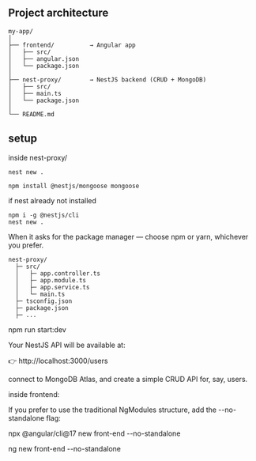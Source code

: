 ## Project architecture

```
my-app/
│
├── frontend/          → Angular app
│   ├── src/
│   ├── angular.json
│   └── package.json
│
├── nest-proxy/        → NestJS backend (CRUD + MongoDB)
│   ├── src/
│   ├── main.ts
│   └── package.json
│
└── README.md
```

## setup

inside nest-proxy/
```
nest new .

npm install @nestjs/mongoose mongoose
```

if nest already not installed
```
npm i -g @nestjs/cli
nest new .
```

When it asks for the package manager — choose npm or yarn, whichever you prefer.

```
nest-proxy/
  ├─ src/
  │   ├─ app.controller.ts
  │   ├─ app.module.ts
  │   ├─ app.service.ts
  │   └─ main.ts
  ├─ tsconfig.json
  ├─ package.json
  ├─ ...
```

npm run start:dev

Your NestJS API will be available at:

👉 http://localhost:3000/users

connect to MongoDB Atlas, and create a simple CRUD API for, say, users.

inside frontend:

If you prefer to use the traditional NgModules structure, add the --no-standalone flag:

npx @angular/cli@17 new front-end --no-standalone

ng new front-end --no-standalone
